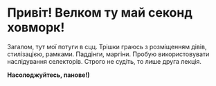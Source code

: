 # Привіт!  Велком ту май секонд ховморк!

Загалом, тут мої потуги в сцц. Трішки граюсь з розміщенням дівів, стилізацією, рамками. Паддінги, маргіни. Пробую використовувати наслідування селекторів. 
Строго не судіть, то лише друга лекція. 

**Насолоджуйтесь, панове!)**
